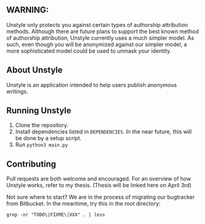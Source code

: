 ## WARNING:
Unstyle only protects you against certain types of authorship attribution
methods. Although there are future plans to support the best known method of
authorship attribution, Unstyle currently uses a much simpler model. As such,
even though you will be anonymized against our simpler model, a more
sophisticated model could be used to unmask your identity.

## About Unstyle
Unstyle is an application intended to help users publish anonymous writings.

## Running Unstyle
1. Clone the repository.
3. Install dependencies listed in `DEPENDENCIES`. In the near future, this will
   be done by a setup script.
2. Run `python3 main.py`

## Contributing

Pull requests are both welcome and encouraged. For an overview of how Unstyle
works, refer to my thesis. (Thesis will be linked here on April 3rd)

Not sure where to start? We are in the process of migrating our bugtracker from
Bitbucket. In the meantime, try this in the root directory:

`grep -nr "TODO\|FIXME\|XXX" . | less`
